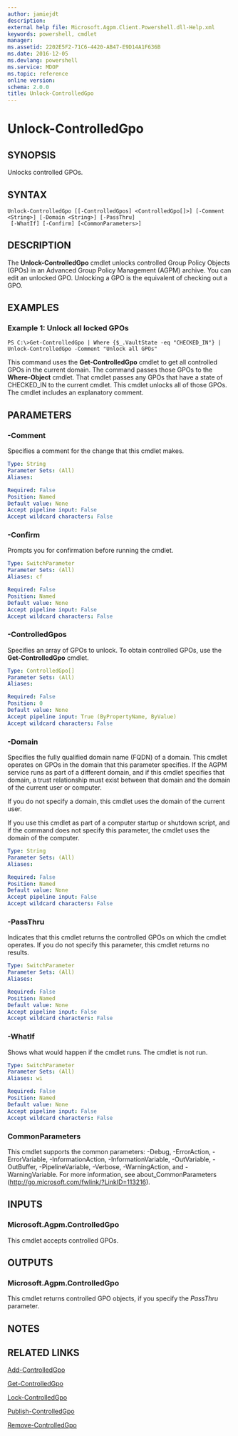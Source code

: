 ```yaml
---
author: jamiejdt
description: 
external help file: Microsoft.Agpm.Client.Powershell.dll-Help.xml
keywords: powershell, cmdlet
manager: 
ms.assetid: 2202E5F2-71C6-4420-AB47-E9D14A1F636B
ms.date: 2016-12-05
ms.devlang: powershell
ms.service: MDOP
ms.topic: reference
online version: 
schema: 2.0.0
title: Unlock-ControlledGpo
---
```


# Unlock-ControlledGpo

## SYNOPSIS
Unlocks controlled GPOs.

## SYNTAX

```
Unlock-ControlledGpo [[-ControlledGpos] <ControlledGpo[]>] [-Comment <String>] [-Domain <String>] [-PassThru]
 [-WhatIf] [-Confirm] [<CommonParameters>]
```

## DESCRIPTION
The **Unlock-ControlledGpo** cmdlet unlocks controlled Group Policy Objects (GPOs) in an Advanced Group Policy Management (AGPM) archive.
You can edit an unlocked GPO.
Unlocking a GPO is the equivalent of checking out a GPO.

## EXAMPLES

### Example 1: Unlock all locked GPOs
```
PS C:\>Get-ControlledGpo | Where {$_.VaultState -eq "CHECKED_IN"} | Unlock-ControlledGpo -Comment "Unlock all GPOs"
```

This command uses the **Get-ControlledGpo** cmdlet to get all controlled GPOs in the current domain.
The command passes those GPOs to the **Where-Object** cmdlet.
That cmdlet passes any GPOs that have a state of CHECKED_IN to the current cmdlet.
This cmdlet unlocks all of those GPOs.
The cmdlet includes an explanatory comment.

## PARAMETERS

### -Comment
Specifies a comment for the change that this cmdlet makes.

```yaml
Type: String
Parameter Sets: (All)
Aliases: 

Required: False
Position: Named
Default value: None
Accept pipeline input: False
Accept wildcard characters: False
```

### -Confirm
Prompts you for confirmation before running the cmdlet.

```yaml
Type: SwitchParameter
Parameter Sets: (All)
Aliases: cf

Required: False
Position: Named
Default value: None
Accept pipeline input: False
Accept wildcard characters: False
```

### -ControlledGpos
Specifies an array of GPOs to unlock.
To obtain controlled GPOs, use the **Get-ControlledGpo** cmdlet.

```yaml
Type: ControlledGpo[]
Parameter Sets: (All)
Aliases: 

Required: False
Position: 0
Default value: None
Accept pipeline input: True (ByPropertyName, ByValue)
Accept wildcard characters: False
```

### -Domain
Specifies the fully qualified domain name (FQDN) of a domain.
This cmdlet operates on GPOs in the domain that this parameter specifies.
If the AGPM service runs as part of a different domain, and if this cmdlet specifies that domain, a trust relationship must exist between that domain and the domain of the current user or computer.

If you do not specify a domain, this cmdlet uses the domain of the current user.

If you use this cmdlet as part of a computer startup or shutdown script, and if the command does not specify this parameter, the cmdlet uses the domain of the computer.

```yaml
Type: String
Parameter Sets: (All)
Aliases: 

Required: False
Position: Named
Default value: None
Accept pipeline input: False
Accept wildcard characters: False
```

### -PassThru
Indicates that this cmdlet returns the controlled GPOs on which the cmdlet operates.
If you do not specify this parameter, this cmdlet returns no results.

```yaml
Type: SwitchParameter
Parameter Sets: (All)
Aliases: 

Required: False
Position: Named
Default value: None
Accept pipeline input: False
Accept wildcard characters: False
```

### -WhatIf
Shows what would happen if the cmdlet runs. The cmdlet is not run.

```yaml
Type: SwitchParameter
Parameter Sets: (All)
Aliases: wi

Required: False
Position: Named
Default value: None
Accept pipeline input: False
Accept wildcard characters: False
```

### CommonParameters
This cmdlet supports the common parameters: -Debug, -ErrorAction, -ErrorVariable, -InformationAction, -InformationVariable, -OutVariable, -OutBuffer, -PipelineVariable, -Verbose, -WarningAction, and -WarningVariable. For more information, see about_CommonParameters (http://go.microsoft.com/fwlink/?LinkID=113216).

## INPUTS

### Microsoft.Agpm.ControlledGpo
This cmdlet accepts controlled GPOs.

## OUTPUTS

### Microsoft.Agpm.ControlledGpo
This cmdlet returns controlled GPO objects, if you specify the *PassThru* parameter.

## NOTES

## RELATED LINKS

[Add-ControlledGpo](./Add-ControlledGpo.md)

[Get-ControlledGpo](./Get-ControlledGpo.md)

[Lock-ControlledGpo](./Lock-ControlledGpo.md)

[Publish-ControlledGpo](./Publish-ControlledGpo.md)

[Remove-ControlledGpo](./Remove-ControlledGpo.md)


